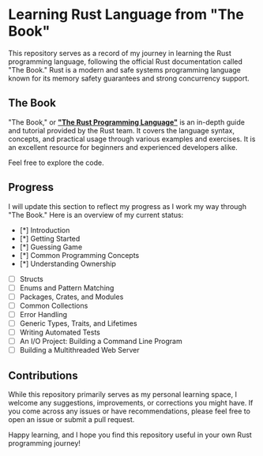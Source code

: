 # Learning Rust Language from "The Book"

This repository serves as a record of my journey in learning the Rust programming language, following the official Rust documentation called "The Book." Rust is a modern and safe systems programming language known for its memory safety guarantees and strong concurrency support.

## The Book

"The Book," or [**"The Rust Programming Language"**](https://doc.rust-lang.org/book/) is an in-depth guide and tutorial provided by the Rust team. It covers the language syntax, concepts, and practical usage through various examples and exercises. It is an excellent resource for beginners and experienced developers alike.


Feel free to explore the code.

## Progress

I will update this section to reflect my progress as I work my way through "The Book." Here is an overview of my current status:

- [*] Introduction
- [*] Getting Started
- [*] Guessing Game
- [*] Common Programming Concepts
- [*] Understanding Ownership
- [ ] Structs
- [ ] Enums and Pattern Matching
- [ ] Packages, Crates, and Modules
- [ ] Common Collections
- [ ] Error Handling
- [ ] Generic Types, Traits, and Lifetimes
- [ ] Writing Automated Tests
- [ ] An I/O Project: Building a Command Line Program
- [ ] Building a Multithreaded Web Server

## Contributions

While this repository primarily serves as my personal learning space, I welcome any suggestions, improvements, or corrections you might have. If you come across any issues or have recommendations, please feel free to open an issue or submit a pull request.

Happy learning, and I hope you find this repository useful in your own Rust programming journey!

